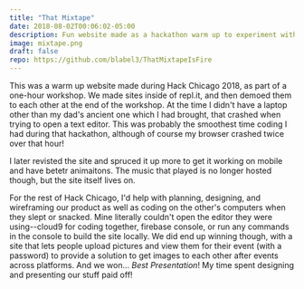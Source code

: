 ```yaml
---
title: "That Mixtape"
date: 2018-08-02T00:06:02-05:00
description: Fun website made as a hackathon warm up to experiment with web animations and touch interactions. 
image: mixtape.png
draft: false
repo: https://github.com/blabel3/ThatMixtapeIsFire
---
```


This was a warm up website made during Hack Chicago 2018, as part of a one-hour workshop. We made sites inside of repl.it, and then demoed them to each other at the end of the workshop. At the time I didn't have a laptop other than my dad's ancient one which I had brought, that crashed when trying to open a text editor. This was probably the smoothest time coding I had during that hackathon, although of course my browser crashed twice over that hour!

I later revisted the site and spruced it up more to get it working on mobile and have betetr animaitons. The music that played is no longer hosted though, but the site itself lives on.

For the rest of Hack Chicago, I'd help with planning, designing, and wireframing our product as well as coding on the other's computers when they slept or snacked. Mine literally couldn't open the editor they were using--cloud9 for coding together, firebase console, or run any commands in the console to build the site locally. We did end up winning though, with a site that lets people upload pictures and view them for their event (with a password) to provide a solution to get images to each other after events across platforms. And we won... *Best Presentation*! My time spent designing and presenting our stuff paid off!
